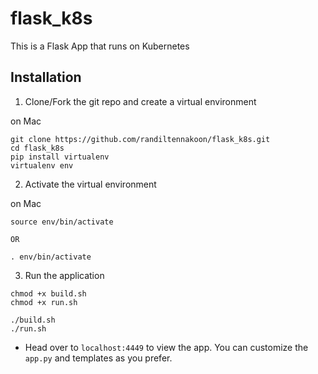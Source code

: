 # flask_k8s
This is a Flask App that runs on Kubernetes

## Installation
1. Clone/Fork the git repo and create a virtual environment

on Mac
```
git clone https://github.com/randiltennakoon/flask_k8s.git
cd flask_k8s
pip install virtualenv
virtualenv env
```
2. Activate the virtual environment

on Mac
```
source env/bin/activate

OR

. env/bin/activate
```

3. Run the application
```
chmod +x build.sh
chmod +x run.sh

./build.sh
./run.sh
```

- Head over to `localhost:4449` to view the app. You can customize the `app.py` and templates as you prefer.



